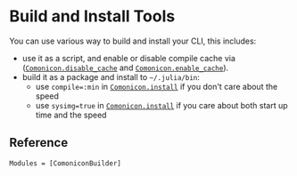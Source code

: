 # Build and Install Tools

You can use various way to build and install your CLI, this includes:

- use it as a script, and enable or disable compile cache via ([`Comonicon.disable_cache`](@ref) and [`Comonicon.enable_cache`](@ref)).
- build it as a package and install to `~/.julia/bin`:
  - use `compile=:min` in [`Comonicon.install`](@ref) if you don't care about the speed
  - use `sysimg=true` in [`Comonicon.install`](@ref) if you care about both start up time and the speed

## Reference

```@autodocs
Modules = [ComoniconBuilder]
```
